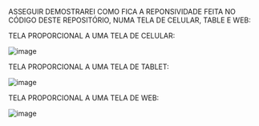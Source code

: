 ASSEGUIR DEMOSTRAREI COMO FICA A REPONSIVIDADE FEITA NO CÓDIGO DESTE REPOSITÓRIO, NUMA TELA DE CELULAR, TABLE E WEB:

TELA PROPORCIONAL A UMA TELA DE CELULAR:

![image](https://user-images.githubusercontent.com/97796194/232638403-c959bfe2-0c53-4574-801a-bf058f885e60.png)


TELA PROPORCIONAL A UMA TELA DE TABLET:

![image](https://user-images.githubusercontent.com/97796194/232638513-2133dd35-5db5-42ae-9d1b-c5497248e004.png)


TELA PROPORCIONAL A UMA TELA DE WEB:

![image](https://user-images.githubusercontent.com/97796194/232638624-3ad197ee-4f7e-4e08-85ab-f248005d91fa.png)
